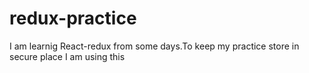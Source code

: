 # redux-practice
I am learnig React-redux from some days.To keep my practice store in secure place I am using this
